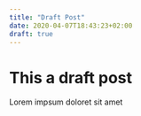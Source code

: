 ```yaml
---
title: "Draft Post"
date: 2020-04-07T18:43:23+02:00
draft: true
---
```


# This a draft post

Lorem impsum doloret sit amet

